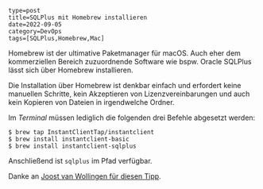 ~~~~~~
type=post
title=SQLPlus mit Homebrew installieren
date=2022-09-05
category=DevOps
tags=[SQLPlus,Homebrew,Mac]
~~~~~~
Homebrew ist der ultimative Paketmanager für macOS.
Auch eher dem kommerziellen Bereich zuzuordnende Software wie bspw. Oracle SQLPlus lässt sich über Homebrew installieren.

<!--more-->

Die Installation über Homebrew ist denkbar einfach und erfordert keine manuellen Schritte, 
kein Akzeptieren von Lizenzvereinbarungen und auch kein Kopieren von Dateien in irgendwelche Ordner.

Im _Terminal_ müssen lediglich die folgenden drei Befehle abgesetzt werden:

```
$ brew tap InstantClientTap/instantclient
$ brew install instantclient-basic
$ brew install instantclient-sqlplus
```

Anschließend ist `sqlplus` im Pfad verfügbar.

Danke an [Joost van Wollingen für diesen Tipp](https://vanwollingen.nl/install-oracle-instant-client-and-sqlplus-using-homebrew-a233ce224bf).
